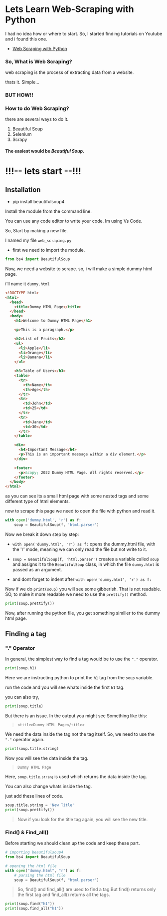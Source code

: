 # Lets Learn Web-Scraping with Python

I had no idea how or where to start. So, I started finding tutorials on Youtube and i found this one.

- <a href="https://www.youtube.com/watch?v=7b3j1uNcF6E">Web Scraping with Python</a>

### So, What is Web Scraping?

web scraping is the process of extracting data from a website.

thats it. Simple...

### BUT HOW!!

### How to do Web Scraping?

there are several ways to do it.

1. Beautiful Soup
2. Selenium
3. Scrapy

#### The easiest would be <i>Beautiful Soup</i>.

# !!!-- lets start --!!!

## Installation

- pip install beautifulsoup4

Install the module from the command line.

You can use any code editor to write your code. Im using Vs Code.

So, Start by making a new file.

I named my file <code>web_scraping.py</code>

- first we need to import the module.

```python
from bs4 import BeautifulSoup
```

Now, we need a website to scrape. so, i will make a simple dummy html page.

i'll name it <code>dummy.html</code>

```html
<!DOCTYPE html>
<html>
  <head>
    <title>Dummy HTML Page</title>
  </head>
  <body>
    <h1>Welcome to Dummy HTML Page</h1>

    <p>This is a paragraph.</p>

    <h2>List of Fruits</h2>
    <ul>
      <li>Apple</li>
      <li>Orange</li>
      <li>Banana</li>
    </ul>

    <h3>Table of Users</h3>
    <table>
      <tr>
        <th>Name</th>
        <th>Age</th>
      </tr>
      <tr>
        <td>John</td>
        <td>25</td>
      </tr>
      <tr>
        <td>Jane</td>
        <td>30</td>
      </tr>
    </table>

    <div>
      <h4>Important Message</h4>
      <p>This is an important message within a div element.</p>
    </div>

    <footer>
      <p>&copy; 2022 Dummy HTML Page. All rights reserved.</p>
    </footer>
  </body>
</html>
```

as you can see its a small html page with some nested tags and some different type of html elements.

now to scrape this page we need to open the file with python and read it.

```python
with open('dummy.html', 'r') as f:
    soup = BeautifulSoup(f, 'html.parser')
```

Now we break it down step by step:

- `with open('dummy.html', 'r') as f:` opens the dummy.html file, with the 'r' mode, meaning we can only read the file but not write to it.

- `soup = BeautifulSoup(f, 'html.parser')` creates a variable called <code>soup</code> and assigns it to the <code>BeautifulSoup</code> class, in which the file <code>dummy.html</code> is passed as an argument.

- and dont forget to indent after `with open('dummy.html', 'r') as f:`

Now if we do `print(soup)` you will see some gibberish. That is not readable. SO, to make it more readable we need to use the <code>prettify()</code> method.

```python
print(soup.prettify())
```

Now, after running the python file, you get something similler to the dummy html page.

## Finding a tag

### "." Operator

In general, the simplest way to find a tag would be to use the <code>"."</code> operator.

```python
print(soup.h1)
```

Here we are instructing python to print the <code>h1</code> tag from the <code>soup</code> variable.

run the code and you will see whats inside the first <code>h1</code> tag.

you can also try,
```python
print(soup.title)
```
But there is an issue. In the output you might see Something like this:

> `<title>Dummy HTML Page</title>`

We need the data inside the tag not the tag itself. So, we need to use the <code>"."</code> operator again.

```python
print(soup.title.string)
```

Now you will see the data inside the tag.

> `Dummy HTML Page`

Here, <code>soup.title<code>.string</code></code> is used which returns the data inside the tag.

You can also change whats inside the tag.

just add these lines of code.

```python 
soup.title.string = 'New Title'
print(soup.prettify())
```

> Now if you look for the title tag again, you will see the new title.


### Find() & Find_all()

Before starting we should clean up the code and keep these part.

```python
# importing beautifulsoup4
from bs4 import BeautifulSoup

# opening the html file
with open("dummy.html", "r") as f:
    # parsing the html file
    soup = BeautifulSoup(f, "html.parser")
```

> So, find() and find_all() are used to find a tag.But find() returns only the first tag and find_all() returns all the tags.

```python
print(soup.find("h1"))
print(soup.find_all("h1"))
```
